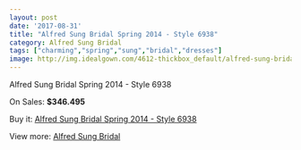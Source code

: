 ```yaml
---
layout: post
date: '2017-08-31'
title: "Alfred Sung Bridal Spring 2014 - Style 6938"
category: Alfred Sung Bridal
tags: ["charming","spring","sung","bridal","dresses"]
image: http://img.idealgown.com/4612-thickbox_default/alfred-sung-bridal-spring-2014-style-6938.jpg
---
```

Alfred Sung Bridal Spring 2014 - Style 6938

On Sales: **$346.495**
<a href="https://www.idealgown.com/en/alfred-sung-bridal/2069-alfred-sung-bridal-spring-2014-style-6938.html"><amp-img layout="responsive" width="600" height="600" src="//img.idealgown.com/4612-thickbox_default/alfred-sung-bridal-spring-2014-style-6938.jpg" alt="Alfred Sung Bridal Spring 2014 - Style 6938 0" /></a>
<a href="https://www.idealgown.com/en/alfred-sung-bridal/2069-alfred-sung-bridal-spring-2014-style-6938.html"><amp-img layout="responsive" width="600" height="600" src="//img.idealgown.com/4614-thickbox_default/alfred-sung-bridal-spring-2014-style-6938.jpg" alt="Alfred Sung Bridal Spring 2014 - Style 6938 1" /></a>
<a href="https://www.idealgown.com/en/alfred-sung-bridal/2069-alfred-sung-bridal-spring-2014-style-6938.html"><amp-img layout="responsive" width="600" height="600" src="//img.idealgown.com/4613-thickbox_default/alfred-sung-bridal-spring-2014-style-6938.jpg" alt="Alfred Sung Bridal Spring 2014 - Style 6938 2" /></a>

Buy it: [Alfred Sung Bridal Spring 2014 - Style 6938](https://www.idealgown.com/en/alfred-sung-bridal/2069-alfred-sung-bridal-spring-2014-style-6938.html "Alfred Sung Bridal Spring 2014 - Style 6938")

View more: [Alfred Sung Bridal](https://www.idealgown.com/en/30-alfred-sung-bridal "Alfred Sung Bridal")